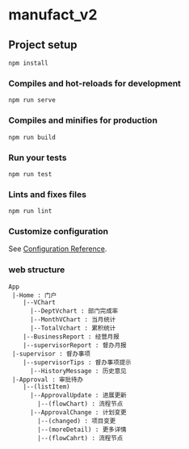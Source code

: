 # manufact_v2

## Project setup
```
npm install
```

### Compiles and hot-reloads for development
```
npm run serve
```

### Compiles and minifies for production
```
npm run build
```

### Run your tests
```
npm run test
```

### Lints and fixes files
```
npm run lint
```

### Customize configuration
See [Configuration Reference](https://cli.vuejs.org/config/).

### web structure
```
App
 |-Home : 门户
    |--VChart
      |--DeptVchart : 部门完成率
      |--MonthVChart : 当月统计
      |--TotalVchart : 累积统计
    |--BusinessReport : 经营月报
    |--supervisorReport : 督办月报
 |-supervisor : 督办事项
    |--supervisorTips : 督办事项提示
      |--HistoryMessage : 历史意见
 |-Approval : 审批待办
    |--(listItem)
      |--ApprovalUpdate : 进展更新
        |--(flowChart) : 流程节点
      |--ApprovalChange : 计划变更
        |--(changed) : 项目变更
        |--(moreDetail) : 更多详情
        |--(flowCahrt) : 流程节点
```        





